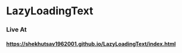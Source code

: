 # LazyLoadingText

### Live At

#### https://shekhutsav1962001.github.io/LazyLoadingText/index.html

